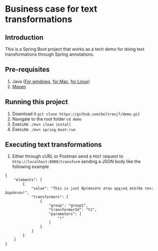 # Business case for text transformations
## Introduction
This is a Spring Boot project that works as a tech demo for doing text transformations through Spring annotations.

## Pre-requisites
1. Java ([For windows](https://www.java.com/es/download/ie_manual.jsp), [for Mac](https://www.java.com/en/download/help/mac_install.html), [for Linux](https://www.java.com/en/download/help/linux_x64_install.html))
2. [Maven](https://maven.apache.org/install.html)

## Running this project
1. Download it `git clone https://github.com/beltranjf/demo.git`
2. Navigate to the root folder `cd demo`
3. Execute `./mvn clean install`
4. Execute `./mvn spring-boot:run`

## Executing text transformations
1. Either through cURL or Postman send a `POST` request to `http://localhost:8080/transform` sending a JSON body like the following example
```
{
    "elements": [
        {
            "value": "This is just Βρίσκεστε στην αρχική σελίδα του: Δημόσιου!",
            "transformers": [
                {
                    "group": "group1",
                    "transformerId": "t1",
                    "parameters": [
                        "!"
                    ]
                }
            ]
        }
    ]
}
```